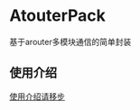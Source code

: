 # AtouterPack
基于arouter多模块通信的简单封装

## 使用介绍
[使用介绍请移步](https://blog.csdn.net/u013049016/article/details/99456656)
